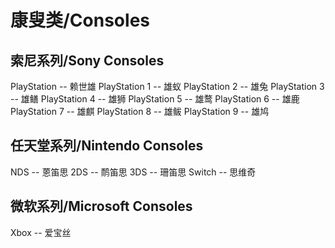 # 康叟类/Consoles
## 索尼系列/Sony Consoles
PlayStation -- 赖世雄
PlayStation 1 -- 雄蚁
PlayStation 2 -- 雄兔
PlayStation 3 -- 雄鳝
PlayStation 4 -- 雄狮
PlayStation 5 -- 雄鹜
PlayStation 6 -- 雄鹿
PlayStation 7 -- 雄麒
PlayStation 8 -- 雄鲅
PlayStation 9 -- 雄鸠

## 任天堂系列/Nintendo Consoles
NDS -- 蒽笛思
2DS -- 鸸笛思
3DS -- 珊笛思
Switch -- 思维奇

## 微软系列/Microsoft Consoles
Xbox -- 爱宝丝
